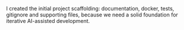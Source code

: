 I created the initial project scaffolding: documentation, docker, tests, gitignore and supporting files, because we need a solid foundation for iterative AI-assisted development.
